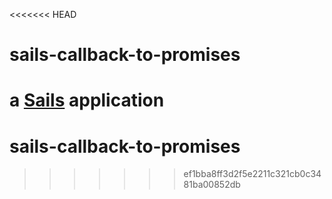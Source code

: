 <<<<<<< HEAD
# sails-callback-to-promises

a [Sails](http://sailsjs.org) application
=======
# sails-callback-to-promises
>>>>>>> ef1bba8ff3d2f5e2211c321cb0c3481ba00852db
